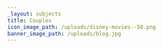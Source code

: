 ```yaml
---
_layout: subjects
title: Couples
icon_image_path: /uploads/disney-movies--50.png
banner_image_path: /uploads/blog.jpg
---
```


